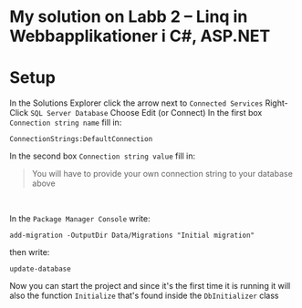 # My solution on Labb 2 – Linq in Webbapplikationer i C#, ASP.NET

# Setup
In the Solutions Explorer click the arrow next to `Connected Services`
Right-Click `SQL Server Database`
Choose Edit (or Connect)
In the first box `Connection string name` fill in:
```console
ConnectionStrings:DefaultConnection
```
In the second box `Connection string value` fill in:
<YourConnectionStringToYourDB>
> You will have to provide your own connection string to your database above

<br>

In the `Package Manager Console` write:
```console
add-migration -OutputDir Data/Migrations "Initial migration"
```
then write:
```console
update-database
```
Now you can start the project and since it's the first time it is running it will also the function `Initialize` that's found inside the `DbInitializer` class
